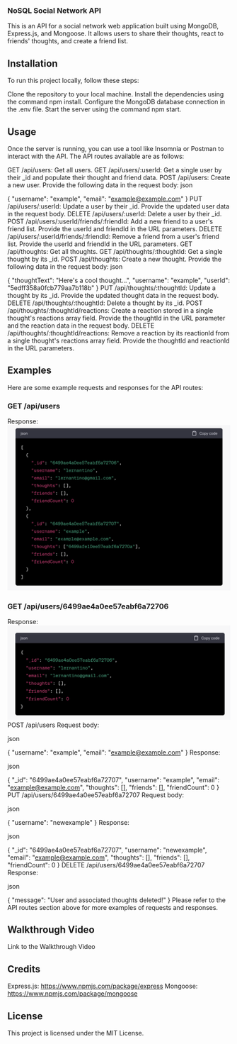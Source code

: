 ### NoSQL Social Network API
This is an API for a social network web application built using MongoDB, Express.js, and Mongoose. It allows users to share their thoughts, react to friends' thoughts, and create a friend list.

## Installation
To run this project locally, follow these steps:

Clone the repository to your local machine.
Install the dependencies using the command npm install.
Configure the MongoDB database connection in the .env file.
Start the server using the command npm start.
## Usage
Once the server is running, you can use a tool like Insomnia or Postman to interact with the API. The API routes available are as follows:

GET /api/users: Get all users.
GET /api/users/:userId: Get a single user by their _id and populate their thought and friend data.
POST /api/users: Create a new user. Provide the following data in the request body:
json

{
  "username": "example",
  "email": "example@example.com"
}
PUT /api/users/:userId: Update a user by their _id. Provide the updated user data in the request body.
DELETE /api/users/:userId: Delete a user by their _id.
POST /api/users/:userId/friends/:friendId: Add a new friend to a user's friend list. Provide the userId and friendId in the URL parameters.
DELETE /api/users/:userId/friends/:friendId: Remove a friend from a user's friend list. Provide the userId and friendId in the URL parameters.
GET /api/thoughts: Get all thoughts.
GET /api/thoughts/:thoughtId: Get a single thought by its _id.
POST /api/thoughts: Create a new thought. Provide the following data in the request body:
json

{
  "thoughtText": "Here's a cool thought...",
  "username": "example",
  "userId": "5edff358a0fcb779aa7b118b"
}
PUT /api/thoughts/:thoughtId: Update a thought by its _id. Provide the updated thought data in the request body.
DELETE /api/thoughts/:thoughtId: Delete a thought by its _id.
POST /api/thoughts/:thoughtId/reactions: Create a reaction stored in a single thought's reactions array field. Provide the thoughtId in the URL parameter and the reaction data in the request body.
DELETE /api/thoughts/:thoughtId/reactions: Remove a reaction by its reactionId from a single thought's reactions array field. Provide the thoughtId and reactionId in the URL parameters.
## Examples
Here are some example requests and responses for the API routes:

### GET /api/users
Response:
![this is sample picture1 ](./02-Challenge/Assets/1.png)
### GET /api/users/6499ae4a0ee57eabf6a72706
Response:
![this is sample picture 2](./02-Challenge/Assets/2.png)
POST /api/users
Request body:

json

{
  "username": "example",
  "email": "example@example.com"
}
Response:

json

{
  "_id": "6499ae4a0ee57eabf6a72707",
  "username": "example",
  "email": "example@example.com",
  "thoughts": [],
  "friends": [],
  "friendCount": 0
}
PUT /api/users/6499ae4a0ee57eabf6a72707
Request body:

json

{
  "username": "newexample"
}
Response:

json

{
  "_id": "6499ae4a0ee57eabf6a72707",
  "username": "newexample",
  "email": "example@example.com",
  "thoughts": [],
  "friends": [],
  "friendCount": 0
}
DELETE /api/users/6499ae4a0ee57eabf6a72707
Response:

json

{
  "message": "User and associated thoughts deleted!"
}
Please refer to the API routes section above for more examples of requests and responses.

## Walkthrough Video
Link to the Walkthrough Video

## Credits
Express.js: https://www.npmjs.com/package/express
Mongoose: https://www.npmjs.com/package/mongoose
## License
This project is licensed under the MIT License.

